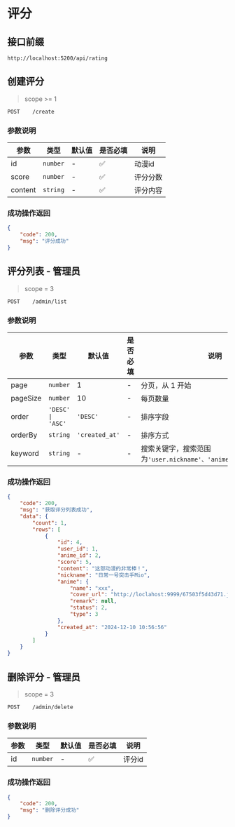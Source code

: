 # 评分

## 接口前缀

```shell
http://localhost:5200/api/rating
```

## 创建评分

> scope >= 1

```
POST    /create
```

### 参数说明

| 参数    | 类型     | 默认值 | 是否必填 | 说明     |
| ------- | -------- | ------ | -------- | -------- |
| id      | `number` | -      | ✅       | 动漫id   |
| score   | `number` | -      | ✅       | 评分分数 |
| content | `string` | -      | ✅       | 评分内容 |

### 成功操作返回

```json
{
    "code": 200,
    "msg": "评分成功"
}
```

## 评分列表 - 管理员

> scope = 3

```
POST    /admin/list
```

### 参数说明

| 参数     | 类型              | 默认值         | 是否必填 | 说明                                                             |
| -------- | ----------------- | -------------- | -------- | ---------------------------------------------------------------- |
| page     | `number`          | 1              | -        | 分页，从 1 开始                                                  |
| pageSize | `number`          | 10             | -        | 每页数量                                                         |
| order    | `'DESC' \| 'ASC'` | `'DESC'`       | -        | 排序字段                                                         |
| orderBy  | `string`          | `'created_at'` | -        | 排序方式                                                         |
| keyword  | `string`          | -              | -        | 搜索关键字，搜索范围为`'user.nickname'、'anime.name'、'content'` |

### 成功操作返回

```json
{
    "code": 200,
    "msg": "获取评分列表成功",
    "data": {
        "count": 1,
        "rows": [
            {
                "id": 4,
                "user_id": 1,
                "anime_id": 2,
                "score": 5,
                "content": "这部动漫的非常棒！",
                "nickname": "日常一号突击手Mio",
                "anime": {
                    "name": "xxx",
                    "cover_url": "http://loclahost:9999/67503f5d43d71.jpg",
                    "remark": null,
                    "status": 2,
                    "type": 3
                },
                "created_at": "2024-12-10 10:56:56"
            }
        ]
    }
}
```

## 删除评分 - 管理员

> scope = 3

```
POST    /admin/delete
```

### 参数说明

| 参数 | 类型     | 默认值 | 是否必填 | 说明   |
| ---- | -------- | ------ | -------- | ------ |
| id   | `number` | -      | ✅       | 评分id |

### 成功操作返回

```json
{
    "code": 200,
    "msg": "删除评分成功"
}
```
